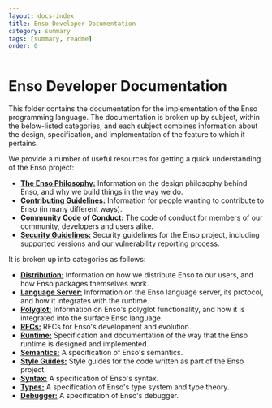 ```yaml
---
layout: docs-index
title: Enso Developer Documentation
category: summary
tags: [summary, readme]
order: 0
---
```


# Enso Developer Documentation
This folder contains the documentation for the implementation of the Enso
programming language. The documentation is broken up by subject, within the
below-listed categories, and each subject combines information about the
design, specification, and implementation of the feature to which it pertains.

We provide a number of useful resources for getting a quick understanding of
the Enso project:

- [**The Enso Philosophy:**](./enso-philosophy.md) Information on the design
  philosophy behind Enso, and why we build things in the way we do.
- [**Contributing Guidelines:**](./CONTRIBUTING.md) Information for people
  wanting to contribute to Enso (in many different ways).
- [**Community Code of Conduct:**](./CODE_OF_CONDUCT.md) The code of conduct for
  members of our community, developers and users alike.
- [**Security Guidelines:**](./SECURITY.md) Security guidelines for the Enso
  project, including supported versions and our vulnerability reporting process.

It is broken up into categories as follows:

- [**Distribution:**](./distirbution) Information on how we distribute Enso to
  our users, and how Enso packages themselves work.
- [**Language Server:**](./language-server) Information on the Enso language
  server, its protocol, and how it integrates with the runtime.
- [**Polyglot:**](./polyglot) Information on Enso's polyglot functionality, and
  how it is integrated into the surface Enso language.
- [**RFCs:**](./rfcs) RFCs for Enso's development and evolution.
- [**Runtime:**](./runtime) Specification and documentation of the way that the
  Enso runtime is designed and implemented.
- [**Semantics:**](./semantics) A specification of Enso's semantics.
- [**Style Guides:**](./style-guide) Style guides for the code written as part
  of the Enso project.
- [**Syntax:**](./syntax) A specification of Enso's syntax.
- [**Types:**](./types) A specification of Enso's type system and type theory.
- [**Debugger:**](./debugger) A specification of Enso's debugger.
